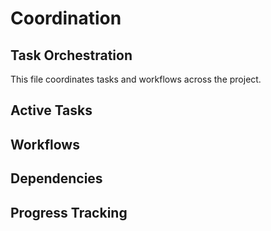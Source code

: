 # Coordination

## Task Orchestration
This file coordinates tasks and workflows across the project.

## Active Tasks
<!-- Track active development tasks -->

## Workflows
<!-- Define project workflows -->

## Dependencies
<!-- Track task dependencies -->

## Progress Tracking
<!-- Monitor task completion -->